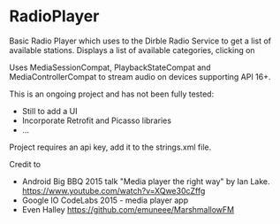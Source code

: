 # RadioPlayer
Basic Radio Player which uses to the Dirble Radio Service to get a list of available stations. Displays a list of available categories, clicking on

Uses MediaSessionCompat, PlaybackStateCompat and MediaControllerCompat to stream audio on devices supporting API 16+.

This is an ongoing project and has not been fully tested:
* Still to add a UI
* Incorporate Retrofit and Picasso libraries
* ...

Project requires an api key, add it to the strings.xml file.

Credit to
* Android Big BBQ 2015 talk "Media player the right way" by Ian Lake.
    https://www.youtube.com/watch?v=XQwe30cZffg
* Google IO CodeLabs 2015 - media player app
* Even Halley https://github.com/emuneee/MarshmallowFM

